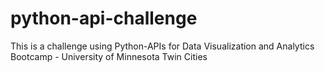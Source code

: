 # python-api-challenge
This is a challenge using Python-APIs for Data Visualization and Analytics Bootcamp - University of Minnesota Twin Cities
